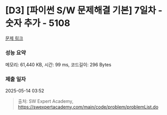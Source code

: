 # [D3] [파이썬 S/W 문제해결 기본] 7일차 - 숫자 추가 - 5108 

[문제 링크](https://swexpertacademy.com/main/code/problem/problemDetail.do?contestProbId=AWTVpiGacAIDFAVT) 

### 성능 요약

메모리: 61,440 KB, 시간: 99 ms, 코드길이: 296 Bytes

### 제출 일자

2025-05-14 03:52



> 출처: SW Expert Academy, https://swexpertacademy.com/main/code/problem/problemList.do